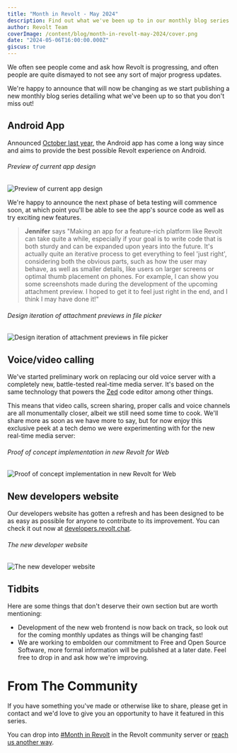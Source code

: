 ```yaml
---
title: "Month in Revolt - May 2024"
description: Find out what we've been up to in our monthly blog series.
author: Revolt Team
coverImage: /content/blog/month-in-revolt-may-2024/cover.png
date: "2024-05-06T16:00:00.000Z"
giscus: true
---
```


We often see people come and ask how Revolt is progressing, and often people are quite dismayed to not see any sort of major progress updates.

We're happy to announce that will now be changing as we start publishing a new monthly blog series detailing what we've been up to so that you don't miss out!

## Android App

Announced [October last year](/posts/revolt-on-the-go), the Android app has come a long way since and aims to provide the best possible Revolt experience on Android.

###### Preview of current app design

![Preview of current app design](/content/blog/month-in-revolt-may-2024/android-1.png)

We're happy to announce the next phase of beta testing will commence soon, at which point you'll be able to see the app's source code as well as try exciting new features.

> **Jennifer** says "Making an app for a feature-rich platform like Revolt can take quite a while, especially if your goal is to write code that is both sturdy and can be expanded upon years into the future. It's actually quite an iterative process to get everything to feel 'just right', considering both the obvious parts, such as how the user may behave, as well as smaller details, like users on larger screens or optimal thumb placement on phones. For example, I can show you some screenshots made during the development of the upcoming attachment preview. I hoped to get it to feel just right in the end, and I think I may have done it!"

###### Design iteration of attachment previews in file picker

![Design iteration of attachment previews in file picker](/content/blog/month-in-revolt-may-2024/android-2.png)

## Voice/video calling

We've started preliminary work on replacing our old voice server with a completely new, battle-tested real-time media server. It's based on the same technology that powers the [Zed](https://zed.dev/) code editor among other things.

This means that video calls, screen sharing, proper calls and voice channels are all monumentally closer, albeit we still need some time to cook. We'll share more as soon as we have more to say, but for now enjoy this exclusive peek at a tech demo we were experimenting with for the new real-time media server:

###### Proof of concept implementation in new Revolt for Web

![Proof of concept implementation in new Revolt for Web](/content/blog/month-in-revolt-may-2024/rtc-1.png)

## New developers website

Our developers website has gotten a refresh and has been designed to be as easy as possible for anyone to contribute to its improvement. You can check it out now at [developers.revolt.chat](https://developers.revolt.chat).

###### The new developer website

![The new developer website](/content/blog/month-in-revolt-may-2024/dev-1.png)

## Tidbits

Here are some things that don't deserve their own section but are worth mentioning:

-   Development of the new web frontend is now back on track, so look out for the coming monthly updates as things will be changing fast!
-   We are working to embolden our commitment to Free and Open Source Software, more formal information will be published at a later date. Feel free to drop in and ask how we're improving.

# From The Community

If you have something you've made or otherwise like to share, please get in contact and we'd love to give you an opportunity to have it featured in this series.

You can drop into [#Month in Revolt](https://rvlt.gg/Testers) in the Revolt community server or [reach us another way](https://support.revolt.chat/contact).
